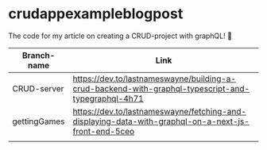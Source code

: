 # crudappexampleblogpost
The code for my article on creating a CRUD-project with graphQL! 🏀

| Branch-name  | Link                                                                                                |
|--------------|-----------------------------------------------------------------------------------------------------|
| CRUD-server  | https://dev.to/lastnameswayne/building-a-crud-backend-with-graphql-typescript-and-typegraphql-4h71  |
| gettingGames | https://dev.to/lastnameswayne/fetching-and-displaying-data-with-graphql-on-a-next-js-front-end-5ceo |
|              |                                                                                                     |
